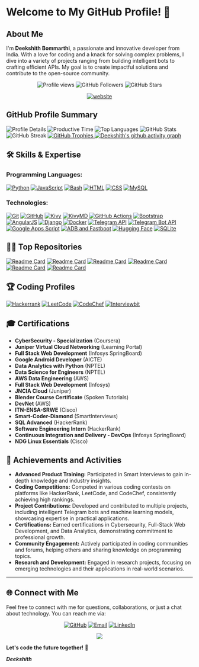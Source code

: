 # Welcome to My GitHub Profile! 👋
## About Me
I'm **Deekshith Bommarthi**, a passionate and innovative developer from India. With a love for coding and a knack for solving complex problems, I dive into a variety of projects ranging from building intelligent bots to crafting efficient APIs. My goal is to create impactful solutions and contribute to the open-source community.
<p align="center"> 
  <img src="https://komarev.com/ghpvc/?username=deekshith0509&label=Profile%20views&color=0e75b6&style=flat" alt="Profile views" /> 
  <img src="https://img.shields.io/github/followers/deekshith0509?label=Followers&style=social" alt="GitHub Followers" />
  <img src="https://img.shields.io/github/stars/deekshith0509?label=Stars" alt="GitHub Stars" />
</p>  

<div align="center">
  <a href="https://deekshith0509.github.io/Portfolio.html">
    <img src="https://img.shields.io/badge/Portfolio-Deekshith0509-2648ff?style=flat-square&logo=google-chrome" alt="website">
  </a>
</div>



## GitHub Profile Summary

![Profile Details](http://github-profile-summary-cards.vercel.app/api/cards/profile-details?username=deekshith0509&theme=dark)
![Productive Time](http://github-profile-summary-cards.vercel.app/api/cards/productive-time?username=deekshith0509&theme=dark&utcOffset=5.30)
![Top Languages](http://github-profile-summary-cards.vercel.app/api/cards/repos-per-language?username=deekshith0509&theme=github_dark)
  ![GitHub Stats](https://github-readme-stats.vercel.app/api?username=deekshith0509&show_icons=true&locale=en&theme=dark)
  ![GitHub Streak](https://github-readme-streak-stats.herokuapp.com/?user=deekshith0509&theme=dark)
<a href="https://github.com/ryo-ma/github-profile-trophy">
  <img src="https://github-profile-trophy.vercel.app/?username=deekshith0509&theme=darkhub&margin-w=0&margin-h=10&no-bg=true&no-frame=true" alt="GitHub Trophies" />
</a>
[![Deekshith's github activity graph](https://github-readme-activity-graph.vercel.app/graph?username=deekshith0509&theme=merko)](https://github.com/deekshith0509/github-readme-activity-graph)





## 🛠️ Skills & Expertise

### Programming Languages:
[![Python](https://img.shields.io/badge/Python-3776AB?style=for-the-badge&logo=python&logoColor=white)](https://www.python.org/doc/) 
[![JavaScript](https://img.shields.io/badge/JavaScript-F7DF1E?style=for-the-badge&logo=javascript&logoColor=black)](https://developer.mozilla.org/en-US/docs/Web/JavaScript) 
[![Bash](https://img.shields.io/badge/Bash-4EAA25?style=for-the-badge&logo=gnu-bash&logoColor=white)](https://www.gnu.org/software/bash/manual/) 
[![HTML](https://img.shields.io/badge/HTML5-E34F26?style=for-the-badge&logo=html5&logoColor=white)](https://developer.mozilla.org/en-US/docs/Web/HTML) 
[![CSS](https://img.shields.io/badge/CSS3-1572B6?style=for-the-badge&logo=css3&logoColor=white)](https://developer.mozilla.org/en-US/docs/Web/CSS) 
[![MySQL](https://img.shields.io/badge/MySQL-4479A1?style=for-the-badge&logo=mysql&logoColor=white)](https://dev.mysql.com/doc/) 

### Technologies:
[![Git](https://img.shields.io/badge/Git-F05032?style=for-the-badge&logo=git&logoColor=white)](https://git-scm.com/doc) 
[![GitHub](https://img.shields.io/badge/GitHub-171515?style=for-the-badge&logo=github&logoColor=white)](https://docs.github.com/en) 
[![Kivy](https://img.shields.io/badge/Kivy-66B2B3?style=for-the-badge&logo=python&logoColor=white)](https://kivy.org/doc/stable/)
[![KivyMD](https://img.shields.io/badge/KivyMD-3D61B2?style=for-the-badge&logo=python&logoColor=white)](https://kivymd.readthedocs.io/en/latest/) 
[![GitHub Actions](https://img.shields.io/badge/GitHub%20Actions-2088FF?style=for-the-badge&logo=github-actions&logoColor=white)](https://docs.github.com/en/actions) 
[![Bootstrap](https://img.shields.io/badge/Bootstrap-7952B3?style=for-the-badge&logo=bootstrap&logoColor=white)](https://getbootstrap.com/docs/) 
[![AngularJS](https://img.shields.io/badge/AngularJS-E23237?style=for-the-badge&logo=angular&logoColor=white)](https://docs.angularjs.org/) 
[![Django](https://img.shields.io/badge/Django-092E20?style=for-the-badge&logo=django&logoColor=white)](https://docs.djangoproject.com/en/stable/) 
[![Docker](https://img.shields.io/badge/Docker-2496ED?style=for-the-badge&logo=docker&logoColor=white)](https://docs.docker.com/) 
[![Telegram API](https://img.shields.io/badge/Telegram%20API-0088CC?style=for-the-badge&logo=telegram&logoColor=white)](https://core.telegram.org/api)
[![Telegram Bot API](https://img.shields.io/badge/Telegram%20Bot%20API-0088CC?style=for-the-badge&logo=telegram&logoColor=white)](https://core.telegram.org/bots/api) 
[![Google Apps Script](https://img.shields.io/badge/Google%20Apps%20Script-34A853?style=for-the-badge&logo=google&logoColor=white)](https://developers.google.com/apps-script) 
[![ADB and Fastboot](https://img.shields.io/badge/ADB%20and%20Fastboot-3DDC84?style=for-the-badge&logo=android&logoColor=white)](https://developer.android.com/studio/command-line/adb) 
[![Hugging Face](https://img.shields.io/badge/Hugging%20Face-FFAD00?style=for-the-badge&logo=hugging-face&logoColor=white)](https://huggingface.co/docs/transformers/index) 
[![SQLite](https://img.shields.io/badge/SQLite-003B57?style=for-the-badge&logo=sqlite&logoColor=white)](https://www.sqlite.org/docs.html) 




## 👩‍💻 Top Repositories

[![Readme Card](https://github-readme-stats.vercel.app/api/pin/?username=deekshith0509&repo=Kivy-PyServer&theme=dark)](https://github.com/deekshith0509/Kivy-PyServer/)
[![Readme Card](https://github-readme-stats.vercel.app/api/pin/?username=deekshith0509&repo=TelegramMessageHub&theme=dark)](https://github.com/deekshith0509/TelegramMessageHub)
[![Readme Card](https://github-readme-stats.vercel.app/api/pin/?username=deekshith0509&repo=deekshith0509.github.io&theme=dark)](https://github.com/deekshith0509/deekshith0509.github.io)
[![Readme Card](https://github-readme-stats.vercel.app/api/pin/?username=deekshith0509&repo=todo-kivy&theme=dark)](https://github.com/deekshith0509/Todo-kivy)
[![Readme Card](https://github-readme-stats.vercel.app/api/pin/?username=deekshith0509&repo=Kivy-PyExecutor&theme=dark)](https://github.com/deekshith0509/Kivy-PyExecutor)
[![Readme Card](https://github-readme-stats.vercel.app/api/pin/?username=deekshith0509&repo=webapplication_bot&theme=dark)](https://github.com/deekshith0509/WebApplication_Bot)



## 🏆 Coding Profiles
[![Hackerrank](https://img.shields.io/badge/-Hackerrank-2EC866?style=for-the-badge&logo=HackerRank&logoColor=white)](https://hackerrank.com/21241a05z4)
[![LeetCode](https://img.shields.io/badge/-LeetCode-FFA116?style=for-the-badge&logo=LeetCode&logoColor=black)](https://leetcode.com/user5777yx)
[![CodeChef](https://img.shields.io/badge/-CodeChef-5B4638?style=for-the-badge&logo=CodeChef&logoColor=white)](https://www.codechef.com/users/deekshith2124)
[![Interviewbit](https://img.shields.io/badge/-Interviewbit-2EC866?style=for-the-badge&logo=interviewbit&logoColor=white)](https://www.interviewbit.com/profile/deekshith-b_240)



## 🎓 Certifications
- **CyberSecurity - Specialization** (Coursera)
- **Juniper Virtual Cloud Networking** (Learning Portal)
- **Full Stack Web Development** (Infosys SpringBoard)
- **Google Android Developer** (AICTE)
- **Data Analytics with Python** (NPTEL)
- **Data Science for Engineers** (NPTEL)
- **AWS Data Engineering** (AWS)
- **Full Stack Web Development** (Infosys)
- **JNCIA Cloud** (Juniper)
- **Blender Course Certificate** (Spoken Tutorials)
- **DevNet** (AWS)
- **ITN-ENSA-SRWE** (Cisco)
- **Smart-Coder-Diamond** (SmartInterviews)
- **SQL Advanced** (HackerRank)
- **Software Engineering Intern** (HackerRank)
- **Continuous Integration and Delivery - DevOps** (Infosys SpringBoard)
- **NDG Linux Essentials** (Cisco)

## 🏅 Achievements and Activities
- **Advanced Product Training:** Participated in Smart Interviews to gain in-depth knowledge and industry insights.
- **Coding Competitions:** Competed in various coding contests on platforms like HackerRank, LeetCode, and CodeChef, consistently achieving high rankings.
- **Project Contributions:** Developed and contributed to multiple projects, including intelligent Telegram bots and machine learning models, showcasing expertise in practical applications.
- **Certifications:** Earned certifications in Cybersecurity, Full-Stack Web Development, and Data Analytics, demonstrating commitment to professional growth.
- **Community Engagement:** Actively participated in coding communities and forums, helping others and sharing knowledge on programming topics.
- **Research and Development:** Engaged in research projects, focusing on emerging technologies and their applications in real-world scenarios.


---
## 🌐 Connect with Me
Feel free to connect with me for questions, collaborations, or just a chat about technology. You can reach me via:

<p align="center">
  <a href="https://github.com/deekshith0509"><img src="https://img.shields.io/badge/GitHub-171515?style=for-the-badge&logo=github&logoColor=white" alt="GitHub"/></a>
  <a href="mailto:deekshith.bh0509@mail.com"><img src="https://img.shields.io/badge/Email-D14836?style=for-the-badge&logo=gmail&logoColor=white" alt="Email"/></a>
  <a href="https://linkedin.com/in/deekshith-bommarthi"><img src="https://img.shields.io/badge/LinkedIn-0A66C2?style=for-the-badge&logo=linkedin&logoColor=white" alt="LinkedIn"/></a>
</p>


<div align="center">
  <img src="https://quotes-github-readme.vercel.app/api?type=horizontal&theme=radical" />
</div>




**Let's code the future together!** 🚀<br>

***Deekshith***


